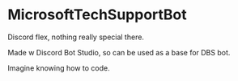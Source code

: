 # MicrosoftTechSupportBot
Discord flex, nothing really special there. 

Made w Discord Bot Studio, so can be used as a base for DBS bot.

Imagine knowing how to code.
